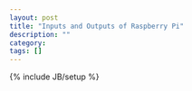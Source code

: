 ```yaml
---
layout: post
title: "Inputs and Outputs of Raspberry Pi"
description: ""
category: 
tags: []
---
```

{% include JB/setup %}
